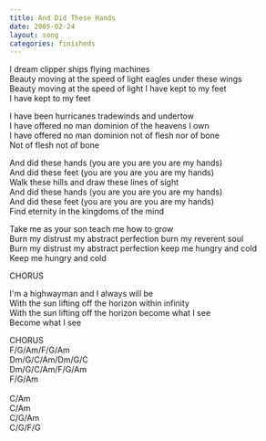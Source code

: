 ```yaml
---
title: And Did These Hands
date: 2005-02-24
layout: song
categories: finisheds
---
```

I dream clipper ships flying machines  
Beauty moving at the speed of light eagles under these wings  
Beauty moving at the speed of light I have kept to my feet  
I have kept to my feet

I have been hurricanes tradewinds and undertow  
I have offered no man dominion of the heavens I own  
I have offered no man dominion not of flesh nor of bone  
Not of flesh not of bone

<div class="chorus">
  And did these hands (you are you are you are my hands)<br/>
  And did these feet (you are you are you are my hands)<br/>
  Walk these hills and draw these lines of sight<br/>
  And did these hands (you are you are you are my hands)<br/>
  And did these feet (you are you are you are my hands)<br/>
  Find eternity in the kingdoms of the mind
</div>

Take me as your son teach me how to grow  
Burn my distrust my abstract perfection burn my reverent soul  
Burn my distrust my abstract perfection keep me hungry and cold  
Keep me hungry and cold

<div class="chorus">CHORUS</div>

I'm a highwayman and I always will be  
With the sun lifting off the horizon within infinity  
With the sun lifting off the horizon become what I see  
Become what I see

<div class="chorus">CHORUS</div>

<div class="chords">
  F/G/Am/F/G/Am<br/>
  Dm/G/C/Am/Dm/G/C<br/>
  Dm/G/C/Am/F/G/Am<br/>
  F/G/Am<br/>
  <br/>
  C/Am<br/>
  C/Am<br/>
  C/G/Am<br/>
  C/G/F/G
</div>
